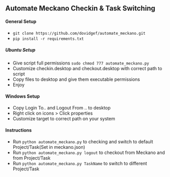 ## Automate Meckano Checkin & Task Switching
#### General Setup
* `git clone https://github.com/dovidgef/automate_meckano.git`
* `pip install -r requirements.txt`

##### Ubuntu Setup
* Give script full permissions `sudo chmod 777 automate_meckano.py`
* Customize checkin.desktop and checkout.desktop with correct path to script
* Copy files to desktop and give them executable permissions
* Enjoy

#### Windows Setup
* Copy Login To.. and Logout From .. to desktop
* Right click on icons > Click properties
* Customize target to correct path on your system

#### Instructions
* Run `python automate_meckano.py` to checking and switch to default Project/Task(Set in meckano.json)
* Run `python automate_meckano.py logout` to checkout from Meckano and from Project/Task
* Run `python automate_meckano.py TaskName` to switch to different Project/Task